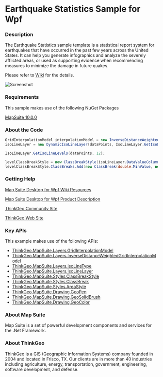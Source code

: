 # Earthquake Statistics Sample for Wpf

### Description
The Earthquake Statistics sample template is a statistical report system for earthquakes that have occurred in the past few years across the United States. It can help you generate infographics and analyze the severely afflicted areas, or used as supporting evidence when recommending measures to minimize the damage in future quakes.

Please refer to [Wiki](http://wiki.thinkgeo.com/wiki/map_suite_desktop_for_wpf) for the details.

![Screenshot](https://github.com/ThinkGeo/EarthquakeStatisticsSample-ForWpf/blob/master/Screenshot.gif)

### Requirements
This sample makes use of the following NuGet Packages

[MapSuite 10.0.0](https://www.nuget.org/packages?q=ThinkGeo)

### About the Code
```csharp
GridInterpolationModel interpolationModel = new InverseDistanceWeightedGridInterpolationModel(3, double.MaxValue);
isoLineLayer = new DynamicIsoLineLayer(dataPoints, IsoLineLayer.GetIsoLineLevels(dataPoints.Values, 12), interpolationModel, IsoLineType.ClosedLinesAsPolygons);

IsoLineLayer.GetIsoLineLevels(dataPoints, 12);

levelClassBreakStyle = new ClassBreakStyle(isoLineLayer.DataValueColumnName);
levelClassBreakStyle.ClassBreaks.Add(new ClassBreak(double.MinValue, new AreaStyle(new GeoPen(GeoColor.FromHtml("#FE6B06"), 1), new GeoSolidBrush(new GeoColor(100, levelAreaColors[0])))));
```
### Getting Help

[Map Suite Desktop for Wpf Wiki Resources](http://wiki.thinkgeo.com/wiki/map_suite_desktop_for_wpf)

[Map Suite Desktop for Wpf Product Description](https://thinkgeo.com/ui-controls#desktop-platforms)

[ThinkGeo Community Site](http://community.thinkgeo.com/)

[ThinkGeo Web Site](http://www.thinkgeo.com)

### Key APIs
This example makes use of the following APIs:

- [ThinkGeo.MapSuite.Layers.GridInterpolationModel](http://wiki.thinkgeo.com/wiki/api/thinkgeo.mapsuite.layers.gridinterpolationmodel)
- [ThinkGeo.MapSuite.Layers.InverseDistanceWeightedGridInterpolationModel](http://wiki.thinkgeo.com/wiki/api/thinkgeo.mapsuite.layers.inversedistanceweightedgridinterpolationmodel)
- [ThinkGeo.MapSuite.Layers.IsoLineType](http://wiki.thinkgeo.com/wiki/api/thinkgeo.mapsuite.layers.isolinetype)
- [ThinkGeo.MapSuite.Layers.IsoLineLayer](http://wiki.thinkgeo.com/wiki/api/thinkgeo.mapsuite.layers.isolinelayer)
- [ThinkGeo.MapSuite.Styles.ClassBreakStyle](http://wiki.thinkgeo.com/wiki/api/thinkgeo.mapsuite.styles.classbreakstyle)
- [ThinkGeo.MapSuite.Styles.ClassBreak](http://wiki.thinkgeo.com/wiki/api/thinkgeo.mapsuite.styles.classbreak)
- [ThinkGeo.MapSuite.Styles.AreaStyle](http://wiki.thinkgeo.com/wiki/api/thinkgeo.mapsuite.styles.areastyle)
- [ThinkGeo.MapSuite.Drawing.GeoPen](http://wiki.thinkgeo.com/wiki/api/thinkgeo.mapsuite.drawing.geopen)
- [ThinkGeo.MapSuite.Drawing.GeoSolidBrush](http://wiki.thinkgeo.com/wiki/api/thinkgeo.mapsuite.drawing.geosolidbrush)
- [ThinkGeo.MapSuite.Drawing.GeoColor](http://wiki.thinkgeo.com/wiki/api/thinkgeo.mapsuite.drawing.geocolor)

### About Map Suite
Map Suite is a set of powerful development components and services for the .Net Framework.

### About ThinkGeo
ThinkGeo is a GIS (Geographic Information Systems) company founded in 2004 and located in Frisco, TX. Our clients are in more than 40 industries including agriculture, energy, transportation, government, engineering, software development, and defense.
